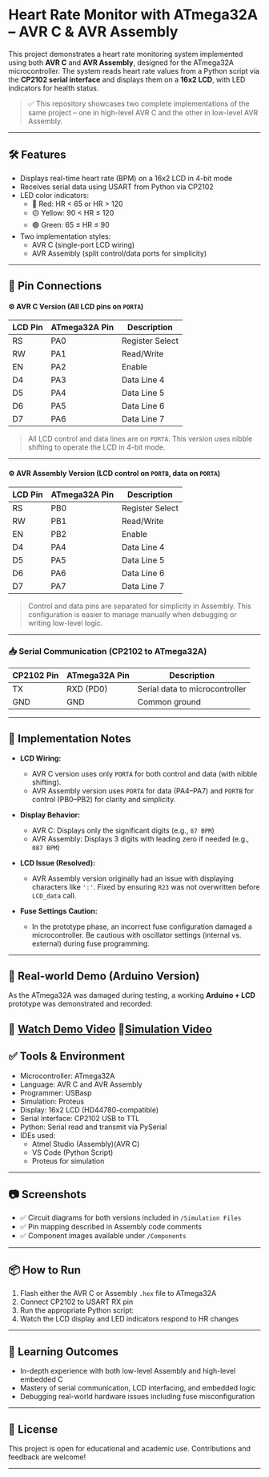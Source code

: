 # Heart Rate Monitor with ATmega32A – AVR C & AVR Assembly

This project demonstrates a heart rate monitoring system implemented using both **AVR C** and **AVR Assembly**, designed for the ATmega32A microcontroller. The system reads heart rate values from a Python script via the **CP2102 serial interface** and displays them on a **16x2 LCD**, with LED indicators for health status.

> ✅ This repository showcases two complete implementations of the same project – one in high-level AVR C and the other in low-level AVR Assembly.

---

## 🛠 Features

- Displays real-time heart rate (BPM) on a 16x2 LCD in 4-bit mode
- Receives serial data using USART from Python via CP2102
- LED color indicators:
  - 🔴 Red: HR < 65 or HR > 120
  - 🟡 Yellow: 90 < HR ≤ 120
  - 🟢 Green: 65 ≤ HR ≤ 90
- Two implementation styles:
  - AVR C (single-port LCD wiring)
  - AVR Assembly (split control/data ports for simplicity)

---
## 🔌 Pin Connections

#### ⚙️ AVR C Version (All LCD pins on `PORTA`)

| LCD Pin | ATmega32A Pin | Description     |
| ------- | ------------- | --------------- |
| RS      | PA0           | Register Select |
| RW      | PA1           | Read/Write      |
| EN      | PA2           | Enable          |
| D4      | PA3           | Data Line 4     |
| D5      | PA4           | Data Line 5     |
| D6      | PA5           | Data Line 6     |
| D7      | PA6           | Data Line 7     |

> All LCD control and data lines are on `PORTA`. This version uses nibble shifting to operate the LCD in 4-bit mode.

---

#### ⚙️ AVR Assembly Version (LCD control on `PORTB`, data on `PORTA`)

| LCD Pin | ATmega32A Pin | Description     |
| ------- | ------------- | --------------- |
| RS      | PB0           | Register Select |
| RW      | PB1           | Read/Write      |
| EN      | PB2           | Enable          |
| D4      | PA4           | Data Line 4     |
| D5      | PA5           | Data Line 5     |
| D6      | PA6           | Data Line 6     |
| D7      | PA7           | Data Line 7     |

> Control and data pins are separated for simplicity in Assembly. This configuration is easier to manage manually when debugging or writing low-level logic.

---

### 📥 Serial Communication (CP2102 to ATmega32A)

| CP2102 Pin | ATmega32A Pin | Description                    |
| ---------- | ------------- | ------------------------------ |
| TX         | RXD (PD0)     | Serial data to microcontroller |
| GND        | GND           | Common ground                  |

---

## 🧪 Implementation Notes

- **LCD Wiring:**
  - AVR C version uses only `PORTA` for both control and data (with nibble shifting).
  - AVR Assembly version uses `PORTA` for data (PA4–PA7) and `PORTB` for control (PB0–PB2) for clarity and simplicity.

- **Display Behavior:**
  - AVR C: Displays only the significant digits (e.g., `87 BPM`)
  - AVR Assembly: Displays 3 digits with leading zero if needed (e.g., `087 BPM`)

- **LCD Issue (Resolved):**
  - AVR Assembly version originally had an issue with displaying characters like `':'`. Fixed by ensuring `R23` was not overwritten before `LCD_data` call.

- **Fuse Settings Caution:**
  - In the prototype phase, an incorrect fuse configuration damaged a microcontroller. Be cautious with oscillator settings (internal vs. external) during fuse programming.

---

## 🔗 Real-world Demo (Arduino Version)

As the ATmega32A was damaged during testing, a working **Arduino + LCD** prototype was demonstrated and recorded:

🎥 **[Watch Demo Video](https://drive.google.com/file/d/1U2ADGtkiBTtQ4Idgcnshs2hNRUzYHpso/view?usp=drive_link)**
🎥**[Simulation Video](https://drive.google.com/file/d/1HIZsekGuvAcTSAcb2SeT70SbPDkjaX5E/view?usp=drive_link)**
---

## ✅ Tools & Environment

- Microcontroller: ATmega32A
- Language: AVR C and AVR Assembly
- Programmer: USBasp
- Simulation: Proteus
- Display: 16x2 LCD (HD44780-compatible)
- Serial Interface: CP2102 USB to TTL
- Python: Serial read and transmit via PySerial
- IDEs used:
  - Atmel Studio (Assembly)(AVR C)
  - VS Code (Python Script)
  - Proteus for simulation

---

## 📷 Screenshots

- ✅ Circuit diagrams for both versions included in `/Simulation Files`
- ✅ Pin mapping described in Assembly code comments
- ✅ Component images available under `/Components`

---

## 📦 How to Run

1. Flash either the AVR C or Assembly `.hex` file to ATmega32A
2. Connect CP2102 to USART RX pin
3. Run the appropriate Python script:
4. Watch the LCD display and LED indicators respond to HR changes

---

## 🧠 Learning Outcomes

- In-depth experience with both low-level Assembly and high-level embedded C
- Mastery of serial communication, LCD interfacing, and embedded logic
- Debugging real-world hardware issues including fuse misconfiguration

---

## 📄 License

This project is open for educational and academic use. Contributions and feedback are welcome!

---


